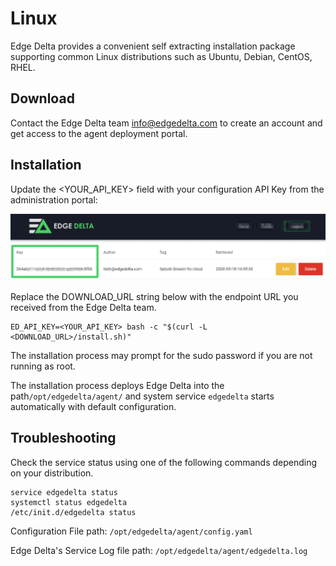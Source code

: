 # Linux

Edge Delta provides a convenient self extracting installation package supporting common Linux distributions such as Ubuntu, Debian, CentOS, RHEL. 

## Download

Contact the Edge Delta team [info@edgedelta.com](mailto:info@edgedelta.com) to create an account and get access to the agent deployment portal. 

## Installation

Update the &lt;YOUR\_API\_KEY&gt; field with your configuration API Key from the administration portal: 

![](../.gitbook/assets/screen-shot-2020-03-31-at-1.16.15-pm.png)

Replace the DOWNLOAD\_URL string below with the endpoint URL you received from the Edge Delta team.

```text
ED_API_KEY=<YOUR_API_KEY> bash -c "$(curl -L <DOWNLOAD_URL>/install.sh)"
```

The installation process may prompt for the sudo password if you are not running as root. 

The installation process deploys Edge Delta into the path`/opt/edgedelta/agent/` and system service `edgedelta` starts automatically with default configuration.

## Troubleshooting

Check the service status using one of the following commands depending on your distribution.

```text
service edgedelta status
systemctl status edgedelta
/etc/init.d/edgedelta status
```

Configuration File path: `/opt/edgedelta/agent/config.yaml`

Edge Delta's Service Log file path: `/opt/edgedelta/agent/edgedelta.log`

